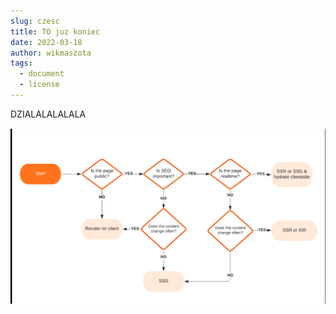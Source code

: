 ```yaml
---
slug: czesc
title: TO juz koniec
date: 2022-03-18
author: wikmaszota
tags:
  - document
  - license
---
```

DZIALALALALALA



![A czo to](img/next-ssr-or-ssg.png "A to czo?")